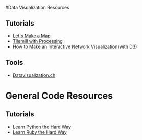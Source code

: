 #Data Visualization Resources

## Tutorials
* [Let's Make a Map](http://bost.ocks.org/mike/map/)
* [Tilemill with Processing](http://tillnagel.com/2011/06/tilemill-for-processing/)
* [How to Make an Interactive Network Visualization](http://flowingdata.com/2012/08/02/how-to-make-an-interactive-network-visualization/)(with D3)

## Tools
* [Datavisualization.ch](http://selection.datavisualization.ch/)

# General Code Resources 

## Tutorials
* [Learn Python the Hard Way](http://learnpythonthehardway.org/)
* [Learn Ruby the Hard Way](http://learnrubythehardway.org/)
